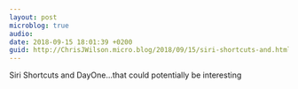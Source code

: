 ```yaml
---
layout: post
microblog: true
audio: 
date: 2018-09-15 18:01:39 +0200
guid: http://ChrisJWilson.micro.blog/2018/09/15/siri-shortcuts-and.html
---
```

Siri Shortcuts and DayOne...that could potentially be interesting
